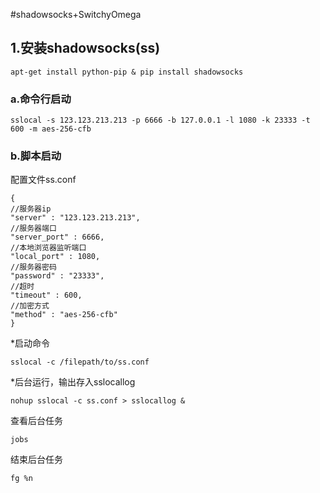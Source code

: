 #shadowsocks+SwitchyOmega
## 1.安装shadowsocks(ss)
```
apt-get install python-pip & pip install shadowsocks
```
### a.命令行启动
```
sslocal -s 123.123.213.213 -p 6666 -b 127.0.0.1 -l 1080 -k 23333 -t 600 -m aes-256-cfb 
```
### b.脚本启动
配置文件ss.conf
```
{
//服务器ip
"server" : "123.123.213.213",
//服务器端口
"server_port" : 6666,
//本地浏览器监听端口
"local_port" : 1080,
//服务器密码
"password" : "23333",
//超时
"timeout" : 600,
//加密方式
"method" : "aes-256-cfb"
}
```
*启动命令
```
sslocal -c /filepath/to/ss.conf
```
*后台运行，输出存入sslocallog
```
nohup sslocal -c ss.conf > sslocallog &
```
查看后台任务
```
jobs
```
结束后台任务
```
fg %n
```
